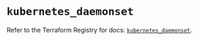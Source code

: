 # `kubernetes_daemonset`

Refer to the Terraform Registry for docs: [`kubernetes_daemonset`](https://registry.terraform.io/providers/hashicorp/kubernetes/2.37.1/docs/resources/daemonset).
